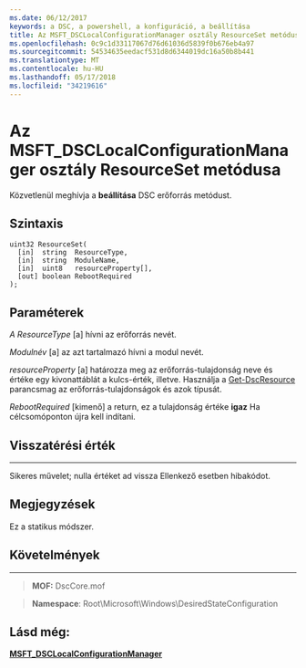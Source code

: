 ```yaml
---
ms.date: 06/12/2017
keywords: a DSC, a powershell, a konfiguráció, a beállítása
title: Az MSFT_DSCLocalConfigurationManager osztály ResourceSet metódusa
ms.openlocfilehash: 0c9c1d33117067d76d61036d5839f0b676eb4a97
ms.sourcegitcommit: 54534635eedacf531d8d6344019dc16a50b8b441
ms.translationtype: MT
ms.contentlocale: hu-HU
ms.lasthandoff: 05/17/2018
ms.locfileid: "34219616"
---
```

# <a name="resourceset-method-of-the-msftdsclocalconfigurationmanager-class"></a>Az MSFT_DSCLocalConfigurationManager osztály ResourceSet metódusa

Közvetlenül meghívja a **beállítása** DSC erőforrás metódust.

<a name="syntax"></a>Szintaxis
------

```mof
uint32 ResourceSet(
  [in]  string  ResourceType,
  [in]  string  ModuleName,
  [in]  uint8   resourceProperty[],
  [out] boolean RebootRequired
);
```

<a name="parameters"></a>Paraméterek
----------

*A ResourceType* \[a\] hívni az erőforrás nevét.

*Modulnév* \[a\] az azt tartalmazó hívni a modul nevét.

*resourceProperty* \[a\] határozza meg az erőforrás-tulajdonság neve és értéke egy kivonattáblát a kulcs-érték, illetve. Használja a [Get-DscResource](https://technet.microsoft.com/library/dn521625.aspx) parancsmag az erőforrás-tulajdonságok és azok típusát.

*RebootRequired* \[kimenő\] a return, ez a tulajdonság értéke **igaz** Ha célcsomóponton újra kell indítani.

## <a name="return-value"></a>Visszatérési érték
------------

Sikeres művelet; nulla értéket ad vissza Ellenkező esetben hibakódot.

## <a name="remarks"></a>Megjegyzések

Ez a statikus módszer.

## <a name="requirements"></a>Követelmények
------------
>**MOF:** DscCore.mof

>**Namespace**: Root\Microsoft\Windows\DesiredStateConfiguration


## <a name="see-also"></a>Lásd még:


[**MSFT_DSCLocalConfigurationManager**](msft-dsclocalconfigurationmanager.md)